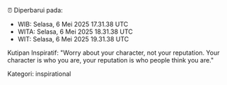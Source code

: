 ⏰ Diperbarui pada:
- WIB: Selasa, 6 Mei 2025 17.31.38 UTC
- WITA: Selasa, 6 Mei 2025 18.31.38 UTC
- WIT: Selasa, 6 Mei 2025 19.31.38 UTC

Kutipan Inspiratif:
"Worry about your character, not your reputation. Your character is who you are, your reputation is who people think you are."


Kategori: inspirational

